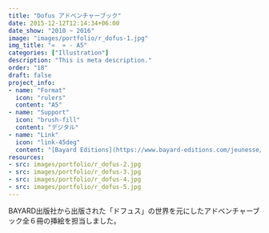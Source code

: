 ```yaml
---
title: "Dofus アドベンチャーブック"
date: 2015-12-12T12:14:34+06:00
date_show: "2010 ~ 2016"
image: "images/portfolio/r_dofus-1.jpg"
img_title: "«  » - A5"
categories: ["Illustration"]
description: "This is meta description."
order: "18"
draft: false
project_info:
- name: "Format"
  icon: "rulers"
  content: "A5"
- name: "Support"
  icon: "brush-fill"
  content: "デジタル"
- name: "Link"
  icon: "link-45deg"
  content: "[Bayard Editions](https://www.bayard-editions.com/jeunesse/collection/dofus)"
resources:
- src: images/portfolio/r_dofus-2.jpg
- src: images/portfolio/r_dofus-3.jpg
- src: images/portfolio/r_dofus-4.jpg
- src: images/portfolio/r_dofus-5.jpg
---
```


BAYARD出版社から出版された「ドフュス」の世界を元にしたアドベンチャーブック全６冊の挿絵を担当しました。
